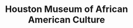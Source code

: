 ---
layout: repo
title: "Houston Museum of African American Culture"
id: 17362
permalink: repos/17362/
---